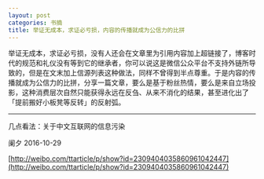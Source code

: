 ```yaml
---
layout: post
categories: 书摘
title: 举证无成本，求证必亏损，内容的传播就成为公信力的比拼
---
```


举证无成本，求证必亏损，没有人还会在文章里为引用内容加上超链接了，博客时代的规范和礼仪没有等到它的继承者，你可以说这是微信公众平台不支持外链所导致的，但是在文末加上信源列表这种做法，同样不曾得到半点尊重。于是内容的传播就成为公信力的比拼，分享一篇文章，要么是基于粉丝热情，要么是来自立场投影，这种消费层次自然只能获得永远在反刍、从来不消化的结果，甚至进化出了「提前搬好小板凳等反转」的反射弧。

---

几点看法：关于中文互联网的信息污染

阑夕 2016-10-29

[http://weibo.com/ttarticle/p/show?id=2309404035860961042447](http://weibo.com/ttarticle/p/show?id=2309404035860961042447)